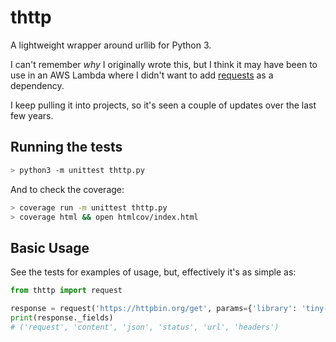 # thttp

A lightweight wrapper around urllib for Python 3.

I can't remember _why_ I originally wrote this, but I think it may have been to use in an AWS Lambda where I didn't want to add [requests](https://github.com/psf/requests) as a dependency.

I keep pulling it into projects, so it's seen a couple of updates over the last few years.

## Running the tests

```sh
> python3 -m unittest thttp.py
```

And to check the coverage:

```sh
> coverage run -m unittest thttp.py
> coverage html && open htmlcov/index.html
```

## Basic Usage

See the tests for examples of usage, but, effectively it's as simple as:

```python
from thttp import request

response = request('https://httpbin.org/get', params={'library': 'tiny-request'})
print(response._fields)
# ('request', 'content', 'json', 'status', 'url', 'headers')
```
